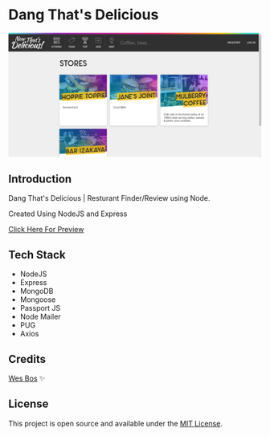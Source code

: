 # Dang That's Delicious

![Dang That's Delicious](https://raw.githubusercontent.com/superneutrino8/dang-thats-delicious/master/public/images/Dang.PNG)

## Introduction

Dang That's Delicious | Resturant Finder/Review using Node.<br />

Created Using NodeJS and Express

[Click Here For Preview](https://dangg-thats-delicious.herokuapp.com/)

## Tech Stack

- NodeJS
- Express
- MongoDB
- Mongoose
- Passport JS
- Node Mailer
- PUG
- Axios

## Credits

[Wes Bos](https://github.com/wesbos) :sparkles:

## License

This project is open source and available under the [MIT License](LICENSE.md).
